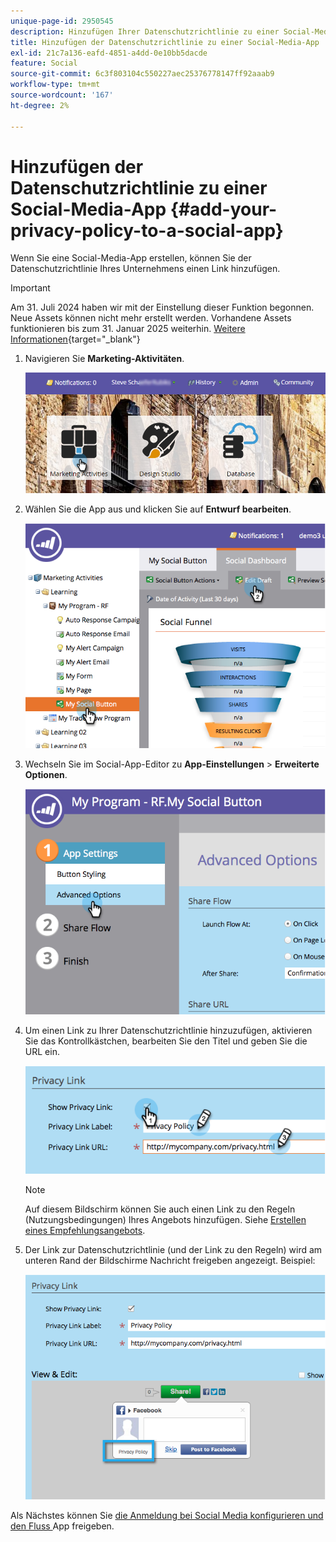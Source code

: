 ```yaml
---
unique-page-id: 2950545
description: Hinzufügen Ihrer Datenschutzrichtlinie zu einer Social-Media-App - Marketo-Dokumente - Produktdokumentation
title: Hinzufügen der Datenschutzrichtlinie zu einer Social-Media-App
exl-id: 21c7a136-eafd-4851-a4dd-0e10bb5dacde
feature: Social
source-git-commit: 6c3f803104c550227aec25376778147ff92aaab9
workflow-type: tm+mt
source-wordcount: '167'
ht-degree: 2%

---
```


# Hinzufügen der Datenschutzrichtlinie zu einer Social-Media-App {#add-your-privacy-policy-to-a-social-app}

Wenn Sie eine Social-Media-App erstellen, können Sie der Datenschutzrichtlinie Ihres Unternehmens einen Link hinzufügen.

>[!IMPORTANT]
>
>Am 31. Juli 2024 haben wir mit der Einstellung dieser Funktion begonnen. Neue Assets können nicht mehr erstellt werden. Vorhandene Assets funktionieren bis zum 31. Januar 2025 weiterhin. [Weitere Informationen](https://nation.marketo.com/t5/employee-blogs/marketo-engage-social-features-deprecation/ba-p/351977){target="_blank"}

1. Navigieren Sie **Marketing-Aktivitäten**.

   ![](assets/login-marketing-activities-4.png)

1. Wählen Sie die App aus und klicken Sie auf **Entwurf bearbeiten**.

   ![](assets/image2014-9-22-10-3a50-3a22.png)

1. Wechseln Sie im Social-App-Editor zu **App-Einstellungen** > **Erweiterte Optionen**.

   ![](assets/image2014-9-22-10-3a50-3a38.png)

1. Um einen Link zu Ihrer Datenschutzrichtlinie hinzuzufügen, aktivieren Sie das Kontrollkästchen, bearbeiten Sie den Titel und geben Sie die URL ein.

   ![](assets/image2014-9-22-10-3a51-3a12.png)

   >[!NOTE]
   >
   >Auf diesem Bildschirm können Sie auch einen Link zu den Regeln (Nutzungsbedingungen) Ihres Angebots hinzufügen. Siehe [Erstellen eines Empfehlungsangebots](/help/marketo/product-docs/demand-generation/social/referral-offers/create-a-referral-offer.md).

1. Der Link zur Datenschutzrichtlinie (und der Link zu den Regeln) wird am unteren Rand der Bildschirme Nachricht freigeben angezeigt. Beispiel:

   ![](assets/image2014-9-22-10-3a52-3a16.png)

Als Nächstes können Sie [die Anmeldung bei Social Media konfigurieren und den Fluss ](/help/marketo/product-docs/demand-generation/social/configuring-social-actions/configure-social-recommend-flow.md) App freigeben.
